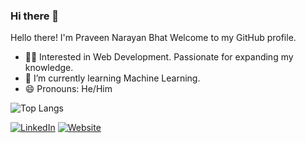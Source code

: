### Hi there 👋
Hello there! I'm Praveen Narayan Bhat Welcome to my GitHub profile.

- 🧑‍💻 Interested in Web Development. Passionate for expanding my knowledge.
- 🌱 I’m currently learning Machine Learning.
- 😄 Pronouns: He/Him



![Top Langs](https://github-readme-stats.vercel.app/api/top-langs/?username=praveenbhat73&layout=donut&size_weight=0.5&count_weight=0.5&theme=radical)

<a href="https://www.linkedin.com/in/praveen-bhat-858783203/" target="_blank"><img alt="LinkedIn" src="https://img.shields.io/badge/linkedin-%230077B5.svg?&style=for-the-badge&logo=linkedin&logoColor=white" /></a>
<a href="https://praveennbhat.vercel.app/" target="_blank"><img alt="Website" src="https://img.shields.io/badge/-Website-brightgreen?style=for-the-badge&logo=appveyor&logoColor=white&logo=data:null" /></a>
